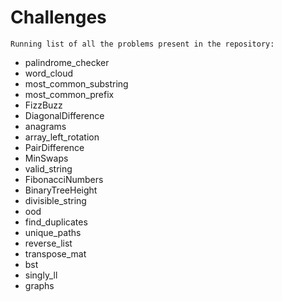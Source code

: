 # Challenges 
```
Running list of all the problems present in the repository: 
```

* palindrome_checker
* word_cloud
* most_common_substring
* most_common_prefix
* FizzBuzz  
* DiagonalDifference
* anagrams
* array_left_rotation
* PairDifference 
* MinSwaps
* valid_string  
* FibonacciNumbers
* BinaryTreeHeight
* divisible_string 
* ood
* find_duplicates 
* unique_paths
* reverse_list 
* transpose_mat
* bst 
* singly_ll 
* graphs 










